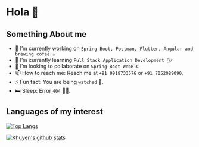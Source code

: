 # Hola 👋

## Something About me
- 🔭 I’m currently working on `Spring Boot, Postman, Flutter, Angular and brewing cofee ☕`
- 🌱 I’m currently learning `Full Stack Application Development 🙇‍♂️`
- 👯 I’m looking to collaborate on `Spring Boot WebRTC`
- 📫 How to reach me: Reach me at `+91 9918733576` or `+91 7052089090`.
- ⚡ Fun fact: You are being `watched` 👀.
- 🛏️ Sleep: Error `404` 🤷‍♂️.

## Languages of my interest

[![Top Langs](https://github-readme-stats.vercel.app/api/top-langs/?username=roodymike)](https://github.com/anuraghazra/github-readme-stats)

[![Khuyen's github stats](https://github-readme-stats.vercel.app/api?username=roodymike&count_private=true&show_icons=true&theme=radical&hide_rank=false)](https://github.com/anuraghazra/github-readme-stats)
